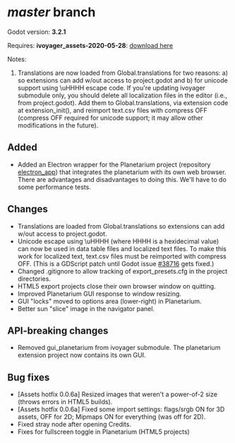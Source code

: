# _master_ branch
Godot version: **3.2.1**

Requires: **ivoyager_assets-2020-05-28**: [download here](https://github.com/ivoyager/changelogs/releases/download/dev-assets/ivoyager_assets-2020-05-28.zip)

Notes:
1. Translations are now loaded from Global.translations for two reasons: a) so extensions can add w/out access to project.godot and b) for unicode support using \uHHHH escape code. If you're updating ivoyager submodule only, you should delete all localization files in the editor (i.e., from project.godot). Add them to Global.translations, via extension code at extension_init(), and reimport text.csv files with compress OFF (compress OFF required for unicode support; it may allow other modifications in the future).

## Added
* Added an Electron wrapper for the Planetarium project (repository [electron_app](https://github.com/ivoyager/electron_app)) that integrates the planetarium with its own web browser. There are advantages and disadvantages to doing this. We'll have to do some performance tests.

## Changes
* Translations are loaded from Global.translations so extensions can add w/out access to project.godot.
* Unicode escape using \uHHHH (where HHHH is a hexidecimal value) can now be used in data table files and localized text files. To make this work for localized text, text.csv files must be reimported with compress OFF. (This is a GDScript patch until Godot issue [#38716](https://github.com/godotengine/godot/issues/38716) gets fixed.)
* Changed .gitignore to allow tracking of export_presets.cfg in the project directories.
* HTML5 export projects close their own browser window on quitting.
* Improved Planetarium GUI response to window resizing.
* GUI "locks" moved to options area (lower-right) in Planetarium.
* Better sun "slice" image in the navigator panel.

## API-breaking changes
* Removed gui_planetarium from ivoyager submodule. The planetarium extension project now contains its own GUI.

## Bug fixes
* [Assets hotfix 0.0.6a] Resized images that weren't a power-of-2 size (throws errors in HTML5 builds).
* [Assets hotfix 0.0.6a] Fixed some import settings: flags/srgb ON for 3D assets, OFF for 2D; Mipmaps ON for everything (was off for 2D).
* Fixed stray node after opening Credits.
* Fixes for fullscreen toggle in Planetarium (HTML5 projects)
